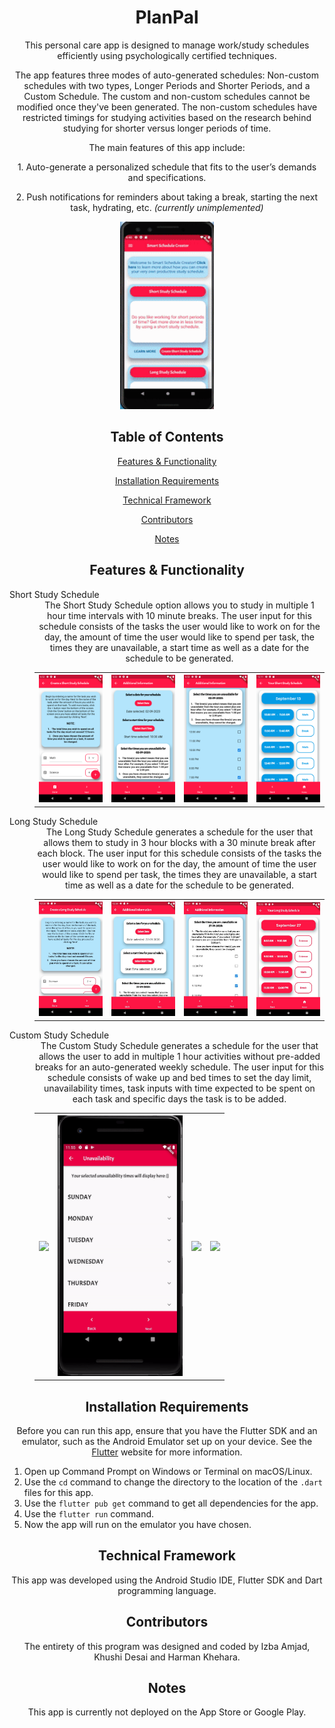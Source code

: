 <h1 align="center">PlanPal</h1>

<p align="center">This personal care app is designed to manage work/study schedules efficiently using psychologically certified techniques.</p>

<p align="center">The app features three modes of auto-generated schedules: Non-custom schedules with two types, Longer Periods and Shorter Periods, and a Custom Schedule. The custom and non-custom schedules cannot be modified once they've been generated. The non-custom schedules have restricted timings for studying activities based on the research behind studying for shorter versus longer periods of time. </p>

<p align="center">The main features of this app include:</p>
<p align="center">1. Auto-generate a personalized schedule that fits to the user’s demands and specifications.</p>
<p align="center">2. Push notifications for reminders about taking a break, starting the next task, hydrating, etc. <i>(currently unimplemented)</i></p>

<p align="center">
  <img width ="150" height="300" src="homepage.gif">
</p>

<h2 align="center">Table of Contents</h2>
<p align="center"><a href="#features">Features & Functionality</a></p>
<p align="center"><a href="#installation">Installation Requirements</a></p>
<p align="center"><a href="#framework">Technical Framework</a></p>
<p align="center"><a href="#contributors">Contributors</a></p>
<p align="center"><a href="#notes">Notes</a></p>

<h2 align="center" id="features">Features & Functionality</h2>
<dl>
  <dt>Short Study Schedule</dt>
  <dd align="center">The Short Study Schedule option allows you to study in multiple 1 hour time intervals with 10 minute breaks. The user input for this schedule consists of the tasks the user would like to work on for the day, the amount of time the user would like to spend per task, the times they are unavailable, a start time as well as a date for the schedule to be generated.
    <table>
      <tr>
        <th>
          <img width="200" height"500" src="tasks.png">
        </th>
        <th>
          <img width="200" height"500" src="startTime.png">
        </th>
        <th>
          <img width="200" height"500" src="unavailable.png">
        </th>
        <th>
          <img width="200" height"500" src="schedule.png">
        </th>
      </tr>
    </table>
    
  </dd>
  <dt>Long Study Schedule</dt>
  <dd align="center">The Long Study Schedule generates a schedule for the user that allows them to study in 3 hour blocks with a 30 minute break after each block. The user input for this schedule consists of the tasks the user would like to work on for the day, the amount of time the user would like to spend per task, the times they are unavailable, a start time as well as a date for the schedule to be generated.
  <table>
        <tr>
          <th>
            <img width="200" height"500" src="LongTasks.jpg">
          </th>
          <th>
            <img width="200" height"500" src="LongStartTime.jpg">
          </th>
          <th>
            <img width="200" height"500" src="LongUnavailable.jpg">
          </th>
          <th>
            <img width="200" height"500" src="LongSchedule.jpg">
          </th>
        </tr>
      </table>
  </dd>
  <dt>Custom Study Schedule</dt>
  <dd align="center">The Custom Study Schedule generates a schedule for the user that allows the user to add in multiple 1 hour activities without pre-added breaks for an auto-generated weekly schedule. The user input for this schedule consists of wake up and bed times to set the day limit, unavailability times, task inputs with time expected to be spent on each task and specific days the task is to be added.
  <table>
        <tr>
          <th>
            <img width="200" height"500" src="ScheduleLimit.gif">
          </th>
          <th>
            <img width="200" height"500" src="CustomUnavailability.gif">
          </th>
          <th>
            <img width="200" height"500" src="CustomAddTasks.gif">
          </th>
          <th>
            <img width="200" height"500" src="CustomSchedule.gif">
          </th>
        </tr>
      </table>
  </dd>
</dl>


<h2 align="center" id="installation">Installation Requirements</h2>
<p align="center">Before you can run this app, ensure that you have the Flutter SDK and an emulator, such as the Android Emulator set up on your device. See the 
  <a href="https://flutter.dev/docs/get-started/install">Flutter</a> website for more information.</p>

<ol>
  <li>Open up Command Prompt on Windows or Terminal on macOS/Linux.</li>
  <li>Use the <code>cd</code> command to change the directory to the location of the <code>.dart</code> files for this app.</li>
  <li>Use the <code>flutter pub get</code> command to get all dependencies for the app.</li>
  <li>Use the <code>flutter run</code> command.</li>
  <li>Now the app will run on the emulator you have chosen.</li>
</ol>
  

<h2 align="center" id="framework">Technical Framework</h2>
<p align ="center">This app was developed using the Android Studio IDE, Flutter SDK and Dart programming language.</p>


<h2 align="center" id="contributors">Contributors</h2>
<p align="center">The entirety of this program was designed and coded by Izba Amjad, Khushi Desai and Harman Khehara.</p>

<h2 align="center" id="notes">Notes</h2>
<p align="center">This app is currently not deployed on the App Store or Google Play.</p>
